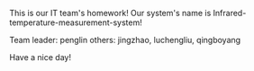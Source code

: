 This is our IT team's homework!
Our system's name is Infrared-temperature-measurement-system!

Team leader: penglin
others:      jingzhao,
             luchengliu,
             qingboyang
             
Have a nice day!
       
